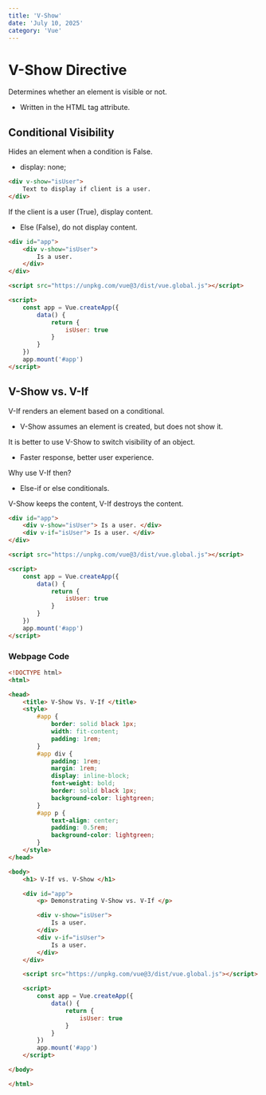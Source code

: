 ```yaml
---
title: 'V-Show'
date: 'July 10, 2025'
category: 'Vue'
---
```


# V-Show Directive

Determines whether an element is visible or not.
- Written in the HTML tag attribute.

## Conditional Visibility

Hides an element when a condition is False.
- display: none;

```html
<div v-show="isUser">
    Text to display if client is a user.
</div>
```

If the client is a user (True), display content.
- Else (False), do not display content.

```html
<div id="app">
    <div v-show="isUser">
        Is a user.
    </div>
</div>

<script src="https://unpkg.com/vue@3/dist/vue.global.js"></script>

<script>
    const app = Vue.createApp({
        data() {
            return {
                isUser: true
            }
        }
    })
    app.mount('#app')
</script>
```

## V-Show vs. V-If

V-If renders an element based on a conditional.
- V-Show assumes an element is created, but does not show it.

It is better to use V-Show to switch visibility of an object.
- Faster response, better user experience.

Why use V-If then?
- Else-if or else conditionals.

V-Show keeps the content, V-If destroys the content.

```html
<div id="app">
    <div v-show="isUser"> Is a user. </div>
    <div v-if="isUser"> Is a user. </div>
</div>

<script src="https://unpkg.com/vue@3/dist/vue.global.js"></script>

<script>
    const app = Vue.createApp({
        data() {
            return {
                isUser: true
            }
        }
    })
    app.mount('#app')
</script>
```

### Webpage Code

```html
<!DOCTYPE html>
<html>

<head>
    <title> V-Show Vs. V-If </title>
    <style>
        #app {
            border: solid black 1px;
            width: fit-content;
            padding: 1rem;
        }
        #app div {
            padding: 1rem;
            margin: 1rem;
            display: inline-block;
            font-weight: bold;
            border: solid black 1px;
            background-color: lightgreen;
        }
        #app p {
            text-align: center;
            padding: 0.5rem;
            background-color: lightgreen;
        }
    </style>
</head>

<body>
    <h1> V-If vs. V-Show </h1>

    <div id="app">
        <p> Demonstrating V-Show vs. V-If </p>

        <div v-show="isUser">
            Is a user.
        </div>
        <div v-if="isUser">
            Is a user.
        </div>
    </div>

    <script src="https://unpkg.com/vue@3/dist/vue.global.js"></script>

    <script>
        const app = Vue.createApp({
            data() {
                return {
                    isUser: true
                }
            }
        })
        app.mount('#app')
    </script>

</body>

</html>
```